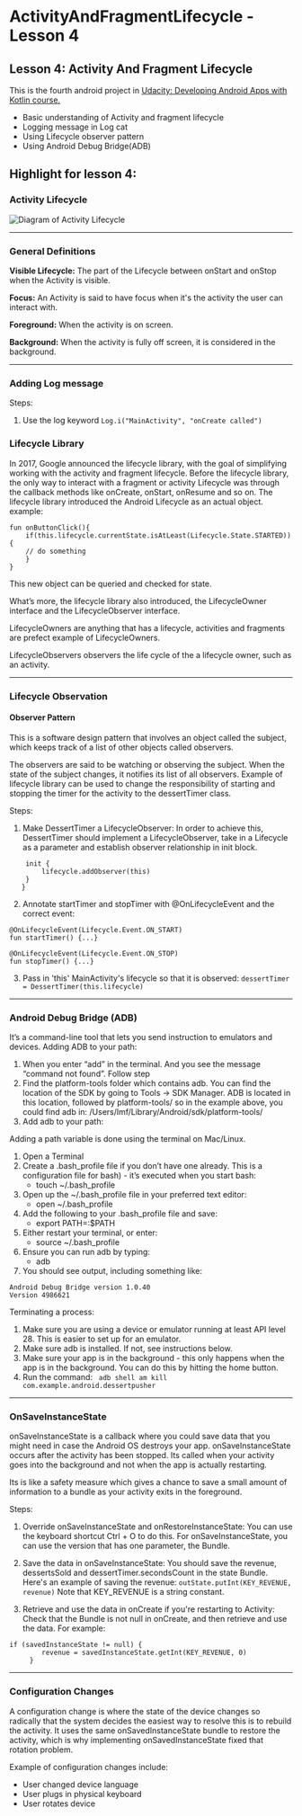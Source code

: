 # ActivityAndFragmentLifecycle - Lesson 4
## Lesson 4: Activity And Fragment Lifecycle
This is the fourth android project in [Udacity: Developing Android Apps with Kotlin course.](https://classroom.udacity.com/courses/ud9012)
- Basic understanding of Activity and fragment lifecycle 
- Logging message in Log cat 
- Using Lifecycle observer pattern 
- Using Android Debug Bridge(ADB) 

## Highlight for lesson 4:
### Activity Lifecycle 
![Diagram of Activity Lifecycle](https://developer.android.com/codelabs/kotlin-android-training-lifecycles-logging/img/9be2255ff49e0af8.png)

----
### General Definitions
**Visible Lifecycle:** The part of the Lifecycle between onStart and onStop when the Activity is visible.

**Focus:** An Activity is said to have focus when it's the activity the user can interact with.

**Foreground:** When the activity is on screen.

**Background:** When the activity is fully off screen, it is considered in the background.

----
### Adding Log message 
Steps:
1. Use the log keyword
```Log.i("MainActivity", "onCreate called")```

### Lifecycle Library 
In 2017, Google announced the lifecycle library, with the goal of simplifying working with the activity and fragment lifecycle. 
Before the lifecycle library, the only way to interact with a fragment or activity Lifecycle was through the callback methods like onCreate, onStart, onResume and so on. The lifecycle library introduced the Android Lifecycle as an actual object. 
example:
```
fun onButtonClick(){
    if(this.lifecycle.currentState.isAtLeast(Lifecycle.State.STARTED)){
    // do something 
    }
}
```
This new object can be queried and checked for state. 

What’s more, the lifecycle library also introduced, the LifecycleOwner interface and the LifecycleObserver interface. 

LifecycleOwners are anything that has a lifecycle, activities and fragments are prefect example of LifecycleOwners.

LifecycleObservers observers the life cycle of the a lifecycle owner, such as an activity. 

----
### Lifecycle Observation 
#### Observer Pattern
This is a software design pattern that involves an object called the subject, which keeps track of a list of other objects called observers. 

The observers are said to be watching or observing the subject. When the state of the subject changes, it notifies its list of all observers. 
Example of lifecycle library can be used to change the responsibility of starting and stopping the timer for the activity to the dessertTimer class. 

Steps:
1. Make DessertTimer a LifecycleObserver:
In order to achieve this, DessertTimer should implement a LifecycleObserver, take in a Lifecycle as a parameter and establish observer relationship in init block.
```class DessertTimer(lifecycle: Lifecycle) : LifecycleObserver {
    init {
        lifecycle.addObserver(this)
    }
   }
```
2. Annotate startTimer and stopTimer with @OnLifecycleEvent and the correct event:
```
@OnLifecycleEvent(Lifecycle.Event.ON_START)
fun startTimer() {...}

@OnLifecycleEvent(Lifecycle.Event.ON_STOP)
fun stopTimer() {...}
```
3. Pass in 'this' MainActivity's lifecycle so that it is observed:
```dessertTimer = DessertTimer(this.lifecycle)```
----
### Android Debug Bridge (ADB)
It’s a command-line tool that lets you send instruction to emulators and devices. 
Adding ADB to your path:
1. When you enter “add” in the terminal. And you see the message “command not found”. Follow step 
2. Find the platform-tools folder which contains adb. 
You can find the location of the SDK by going to Tools -> SDK Manager. ADB is located in this location, followed by platform-tools/ so in the example above, you could find adb in:
/Users/lmf/Library/Android/sdk/platform-tools/
3. Add adb to your path:

Adding a path variable is done using the terminal on Mac/Linux.
1. Open a Terminal
2. Create a .bash_profile file if you don’t have one already. This is a configuration file for bash) - it’s executed when you start bash:
    * touch ~/.bash_profile
3. Open up the ~/.bash_profile file in your preferred text editor:
    * open ~/.bash_profile
4. Add the following to your .bash_profile file and save:
    * export PATH=<Path to platform-tools>:$PATH
5. Either restart your terminal, or enter:
    * source ~/.bash_profile
6. Ensure you can run adb by typing:
    * adb
7. You should see output, including something like:
``` 
Android Debug Bridge version 1.0.40
Version 4986621
```

Terminating a process:
1. Make sure you are using a device or emulator running at least API level 28. This is easier to set up for an emulator.
2. Make sure adb is installed. If not, see instructions below.
3. Make sure your app is in the background - this only happens when the app is in the background. You can do this by hitting the home button.
4. Run the command: 
``` adb shell am kill com.example.android.dessertpusher```
----
    
### OnSaveInstanceState
onSaveInstanceState is a callback where you could save data that you might need in case the Android OS destroys your app. 
onSaveInstanceState occurs after the activity has been stopped. Its called when your activity goes into the background and not when the app is actually restarting. 

Its is like a safety measure which gives a chance to save a small amount of information to a bundle as your activity exits in the foreground. 

Steps:
1. Override onSaveInstanceState and onRestoreInstanceState:
You can use the keyboard shortcut Ctrl + O to do this. For onSaveInstanceState, you can use the version that has one parameter, the Bundle.

2. Save the data in onSaveInstanceState:
You should save the revenue, dessertsSold and dessertTimer.secondsCount in the state Bundle. Here's an example of saving the revenue:
```outState.putInt(KEY_REVENUE, revenue)```
Note that KEY_REVENUE is a string constant.

3. Retrieve and use the data in onCreate if you're restarting to Activity: Check that the Bundle is not null in onCreate, and then retrieve and use the data. For example:
```
if (savedInstanceState != null) {
        revenue = savedInstanceState.getInt(KEY_REVENUE, 0)
     }
```
----
    
### Configuration Changes
A configuration change is where the state of the device changes so radically that the system decides the easiest way to resolve this is to rebuild the activity. It uses the same onSavedInstanceState bundle to restore the activity, which is why implementing onSavedInstanceState fixed that rotation problem. 

Example of configuration changes include:
- User changed device language
- User plugs in physical keyboard
- User rotates device 
